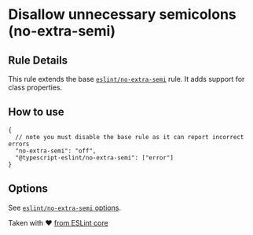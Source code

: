 # Disallow unnecessary semicolons (no-extra-semi)

## Rule Details

This rule extends the base [`eslint/no-extra-semi`](https://eslint.org/docs/rules/no-extra-semi) rule. It adds support for class properties.

## How to use

```
{
  // note you must disable the base rule as it can report incorrect errors
  "no-extra-semi": "off",
  "@typescript-eslint/no-extra-semi": ["error"]
}
```

## Options

See [`eslint/no-extra-semi` options](https://eslint.org/docs/rules/no-extra-semi#options).

Taken with ❤️ [from ESLint core](https://github.com/eslint/eslint/blob/master/docs/rules/no-extra-semi.md)
